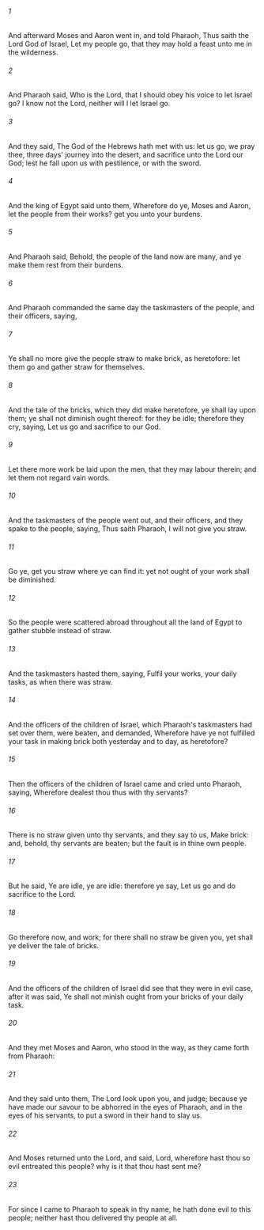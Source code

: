 ###### 1
And afterward Moses and Aaron went in, and told Pharaoh, Thus saith the Lord God of Israel, Let my people go, that they may hold a feast unto me in the wilderness.

###### 2
And Pharaoh said, Who is the Lord, that I should obey his voice to let Israel go? I know not the Lord, neither will I let Israel go.

###### 3
And they said, The God of the Hebrews hath met with us: let us go, we pray thee, three days' journey into the desert, and sacrifice unto the Lord our God; lest he fall upon us with pestilence, or with the sword.

###### 4
And the king of Egypt said unto them, Wherefore do ye, Moses and Aaron, let the people from their works? get you unto your burdens.

###### 5
And Pharaoh said, Behold, the people of the land now are many, and ye make them rest from their burdens.

###### 6
And Pharaoh commanded the same day the taskmasters of the people, and their officers, saying,

###### 7
Ye shall no more give the people straw to make brick, as heretofore: let them go and gather straw for themselves.

###### 8
And the tale of the bricks, which they did make heretofore, ye shall lay upon them; ye shall not diminish ought thereof: for they be idle; therefore they cry, saying, Let us go and sacrifice to our God.

###### 9
Let there more work be laid upon the men, that they may labour therein; and let them not regard vain words.

###### 10
And the taskmasters of the people went out, and their officers, and they spake to the people, saying, Thus saith Pharaoh, I will not give you straw.

###### 11
Go ye, get you straw where ye can find it: yet not ought of your work shall be diminished.

###### 12
So the people were scattered abroad throughout all the land of Egypt to gather stubble instead of straw.

###### 13
And the taskmasters hasted them, saying, Fulfil your works, your daily tasks, as when there was straw.

###### 14
And the officers of the children of Israel, which Pharaoh's taskmasters had set over them, were beaten, and demanded, Wherefore have ye not fulfilled your task in making brick both yesterday and to day, as heretofore?

###### 15
Then the officers of the children of Israel came and cried unto Pharaoh, saying, Wherefore dealest thou thus with thy servants?

###### 16
There is no straw given unto thy servants, and they say to us, Make brick: and, behold, thy servants are beaten; but the fault is in thine own people.

###### 17
But he said, Ye are idle, ye are idle: therefore ye say, Let us go and do sacrifice to the Lord.

###### 18
Go therefore now, and work; for there shall no straw be given you, yet shall ye deliver the tale of bricks.

###### 19
And the officers of the children of Israel did see that they were in evil case, after it was said, Ye shall not minish ought from your bricks of your daily task.

###### 20
And they met Moses and Aaron, who stood in the way, as they came forth from Pharaoh:

###### 21
And they said unto them, The Lord look upon you, and judge; because ye have made our savour to be abhorred in the eyes of Pharaoh, and in the eyes of his servants, to put a sword in their hand to slay us.

###### 22
And Moses returned unto the Lord, and said, Lord, wherefore hast thou so evil entreated this people? why is it that thou hast sent me?

###### 23
For since I came to Pharaoh to speak in thy name, he hath done evil to this people; neither hast thou delivered thy people at all.

